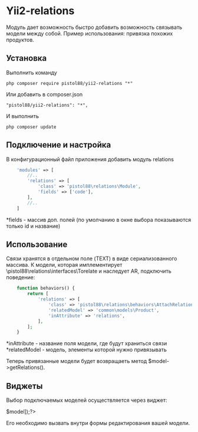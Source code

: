 Yii2-relations
==========
Модуль дает возможность быстро добавить возможность связывать модели между собой. Пример использования: привязка похожих продуктов.

Установка
---------------------------------
Выполнить команду

```
php composer require pistol88/yii2-relations "*"
```

Или добавить в composer.json

```
"pistol88/yii2-relations": "*",
```

И выполнить

```
php composer update
```

Подключение и настройка
---------------------------------
В конфигурационный файл приложения добавить модуль relations
```php
    'modules' => [
        //..
        'relations' => [
            'class' => 'pistol88\relations\Module',
            'fields' => ['code'],
        ],
        //..
    ]
```

*fields - массив доп. полей (по умолчанию в окне выбора показываются только id и название)

Использование
---------------------------------
Связи хранятся в отдельном поле (TEXT) в виде сериализованного массива. К модели, которая имплементирует \pistol88\relations\interfaces\Torelate и наследует AR, подключить поведение:

```php
    function behaviors() {
        return [
            'relations' => [
                'class' => 'pistol88\relations\behaviors\AttachRelations',
                'relatedModel' => 'common\models\Product',
                'inAttribute' => 'relations',
            ],
        ];
    }
```

*inAttribute - название поля модели, где будут храниться связи
*relatedModel - модель, элементы которой нужно привязывать

Теперь привязанные модели будет возвращаеть метод $model->getRelations().

Виджеты
---------------------------------
Выбор подключаемых моделей осуществляется через виджет:

<?=\pistol88\relations\widgets\Constructor::widget(['model' => $model]);?>

Его необходимо вызвать внутри формы редактирования вашей модели.
